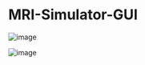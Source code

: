 # MRI-Simulator-GUI

![image](https://user-images.githubusercontent.com/61363974/224858797-19501577-6c16-4cf0-97d8-f9fb016eeaba.png)

![image](https://user-images.githubusercontent.com/61363974/224858874-86e7e956-ffdf-40d3-85fe-2d681439e3a0.png)


